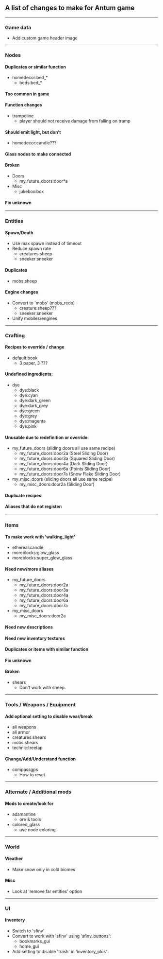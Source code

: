 ## A list of changes to make for Antum game


---

### Game data
* Add custom game header image

---

### Nodes

#### Duplicates or similar function
* homedecor:bed_*
	* beds:bed_*

#### Too common in game

#### Function changes
* trampoline
    * player should not receive damage from falling on tramp

#### Should emit light, but don't
* homedecor:candle???

#### Glass nodes to make connected

#### Broken
* Doors
	* my_future_doors:door\*a
* Misc
	* jukebox:box

#### Fix unknown


---

### Entities

#### Spawn/Death
* Use max spawn instead of timeout
* Reduce spawn rate
	* creatures:sheep
	* sneeker:sneeker

#### Duplicates
* mobs:sheep

#### Engine changes
* Convert to 'mobs' (mobs_redo)
	* creature:sheep???
	* sneeker:sneeker
* Unify mobiles/engines


---

### Crafting

#### Recipes to override / change
* default:book
    * 3 paper, 3 ???

#### Undefined ingredients:
* dye
	* dye:black
	* dye:cyan
	* dye:dark_green
	* dye:dark_grey
	* dye:green
	* dye:grey
	* dye:magenta
	* dye:pink

#### Unusable due to redefinition or override:
* my_future_doors (sliding doors all use same recipe)
	* my_future_doors:door2a (Steel Sliding Door)
	* my_future_doors:door3a (Squared Sliding Door)
	* my_future_doors:door4a (Dark Sliding Door)
	* my_future_doors:door6a (Points Sliding Door)
	* my_future_doors:door7a (Snow Flake Sliding Door)
* my_misc_doors (sliding doors all use same recipe)
	* my_misc_doors:door2a (Sliding Door)

#### Duplicate recipes:

#### Aliases that do not register:


---

### Items

#### To make work with 'walking_light'
* ethereal:candle
* moreblocks:glow_glass
* moreblocks:super_glow_glass

#### Need new/more aliases
* my_future_doors
	* my_future_doors:door2a
	* my_future_doors:door3a
	* my_future_doors:door4a
	* my_future_doors:door6a
	* my_future_doors:door7a
* my_misc_doors
	* my_misc_doors:door2a

#### Need new descriptions

#### Need new inventory textures

#### Duplicates or items with similar function

#### Fix unknown

#### Broken
* shears
  * Don't work with sheep.


---

### Tools / Weapons / Equipment

#### Add optional setting to disable wear/break
* all weapons
* all armor
* creatures:shears
* mobs:shears
* technic:treetap

#### Change/Add/Understand function
* compassgps
	* How to reset


---

### Alternate / Additional mods

#### Mods to create/look for
* adamantine
	* ore & tools
* colored_glass
    * use node coloring


---

### World

#### Weather
* Make snow only in cold biomes

#### Misc
* Look at 'remove far entities' option


---

### UI

#### Inventory
* Switch to 'sfinv'
* Convert to work with 'sfinv' using 'sfinv_buttons':
  * bookmarks_gui
  * home_gui
* Add setting to disable 'trash' in 'inventory_plus'
